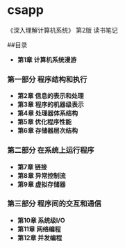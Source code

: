 # csapp
《深入理解计算机系统》 第2版 读书笔记

##目录
* **第1章 计算机系统漫游**

### 第一部分 程序结构和执行
* **第2章 信息的表示和处理**
* **第3章 程序的机器级表示**
* **第4章 处理器体系结构**
* **第5章 优化程序性能**
* **第6章 存储器层次结构**

### 第二部分 在系统上运行程序
* **第7章 链接**
* **第8章 异常控制流**
* **第9章 虚拟存储器**

### 第三部分 程序间的交互和通信
* **第10章 系统级I/O**
* **第11章 网络编程**
* **第12章 并发编程**